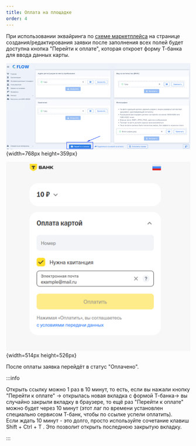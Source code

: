 ```yaml
---
title: Оплата на площадке
order: 4
---
```


При использовании эквайринга по [схеме маркетплейса](./_index) на странице создания/редактирования заявки после заполнения всех полей будет доступна кнопка "Перейти к оплате", которая откроет форму Т-банка для ввода данных карты.

![](./oplata-na-ploshadke.png){width=768px height=359px}

![](./oplata-na-ploshadke-2.png){width=514px height=526px}

После оплаты заявка перейдёт в статус "Оплачено".

:::info 

Открыть ссылку можно 1 раз в 10 минут, то есть, если вы  нажали кнопку "Перейти к оплате" -> открылась новая вкладка с формой Т-банка->  вы случайно закрыли вкладку в браузере, то ещё раз "Перейти к оплате" можно будет через 10 минут (этот лаг по времени установлен специально сервисом Т-банк, чтобы по ссылке успели оплатить). \
Если ждать 10 минут - это долго, просто используйте сочетание клавиш Shift + Ctrl + T . Это позволит открыть последнюю закрытую вкладку.

:::